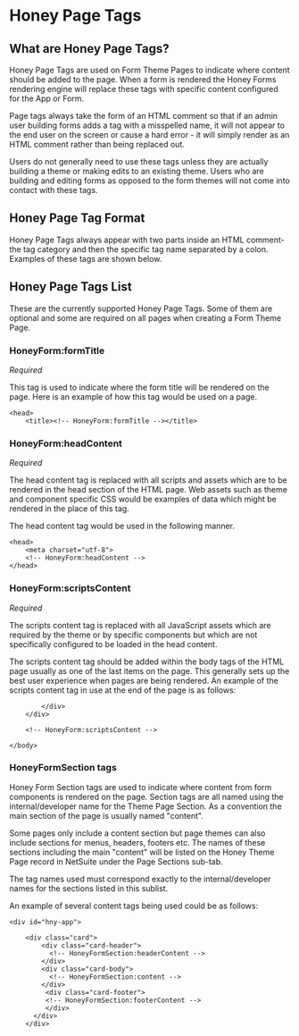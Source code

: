 # Honey Page Tags

## What are Honey Page Tags?

Honey Page Tags are used on Form Theme Pages to indicate where content should be added to the page. When a form is rendered the Honey Forms rendering engine will replace these tags with specific content configured for the App or Form. 

Page tags always take the form of an HTML comment so that if an admin user building forms adds a tag with a misspelled name, it will not appear to the end user on the screen or cause a hard error - it will simply render as an HTML comment rather than being replaced out. 

Users do not generally need to use these tags unless they are actually building a theme or making edits to an existing theme. Users who are building and editing forms as opposed to the form themes will not come into contact with these tags. 

## Honey Page Tag Format

Honey Page Tags always appear with two parts inside an HTML comment- the tag category and then the specific tag name separated by a colon. Examples of these tags are shown below. 

## Honey Page Tags List

These are the currently supported Honey Page Tags. Some of them are optional and some are required on all pages when creating a Form Theme Page. 

### HoneyForm:formTitle

*Required*

This tag is used to indicate where the form title will be rendered on the page. Here is an example of how this tag would be used on a page. 

    <head>
    	<title><!-- HoneyForm:formTitle --></title>

### HoneyForm:headContent

*Required*

The head content tag is replaced with all scripts and assets which are to be rendered in the head section of the HTML page. Web assets such as theme and component specific CSS would be examples of data which might be rendered in the place of this tag. 

The head content tag would be used in the following manner. 

    <head>
    	<meta charset="utf-8">
    	<!-- HoneyForm:headContent -->
    </head>

### HoneyForm:scriptsContent

*Required*

The scripts content tag is replaced with all JavaScript assets which are required by the theme or by specific components but which are not specifically configured to be loaded in the head content. 

The scripts content tag should be added within the body tags of the HTML page usually as one of the last items on the page. This generally sets up the best user experience when pages are being rendered. An example of the scripts content tag in use at the end of the page is as follows:

    		</div>
    	</div>
    
    	<!-- HoneyForm:scriptsContent -->
    
    </body>

### HoneyFormSection tags

Honey Form Section tags are used to indicate where content from form components is rendered on the page. Section tags are all named using the internal/developer name for the Theme Page Section. As a convention the main section of the page is usually named "content". 

Some pages only include a content section but page themes can also include sections for menus, headers, footers etc. The names of these sections including the main "content" will be listed on the Honey Theme Page record in NetSuite under the Page Sections sub-tab. 

The tag names used must correspond exactly to the internal/developer names for the sections listed in this sublist. 

An example of several content tags being used could be as follows:

    <div id="hny-app">
    
    	<div class="card">
    	    <div class="card-header">
    	      <!-- HoneyFormSection:headerContent -->
    	    </div>
    	    <div class="card-body">
    	      <!-- HoneyFormSection:content -->
    	    </div>
    	     <div class="card-footer">
    	     <!-- HoneyFormSection:footerContent -->
    	     </div>
    	  </div>
    	</div>